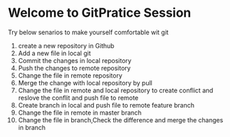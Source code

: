 # Welcome to GitPratice Session

Try below senarios to make yourself comfortable wit git 

1) create a new repository in Github
2) Add a new file in local git
3) Commit the changes in local repository
4) Push the changes to remote repository
5) Change the file in remote repository
6) Merge the change with local repository by pull 
7) Change the file in remote and local repository to create conflict and reslove the conflit and push file to remote
8) Create branch in local and push file to remote feature branch
9) Change the file in remote in master branch
10) Change the file in branch,Check the difference and merge the changes in branch

